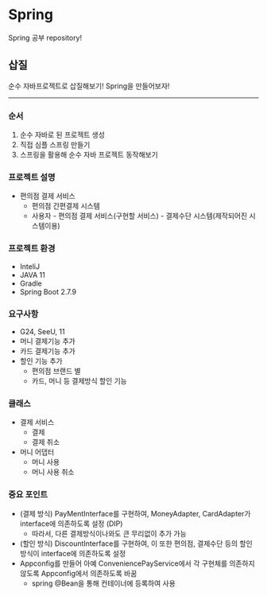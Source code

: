 # Spring
Spring 공부 repository!

## 삽질
순수 자바프로젝트로 삽질해보기! Spring을 만들어보자!

----
### 순서
1. 순수 자바로 된 프로젝트 생성
2. 직접 심플 스프링 만들기
3. 스프링을 활용해 순수 자바 프로젝트 동작해보기

### 프로젝트 설명
- 편의점 결제 서비스
  - 편의점 간편결제 시스템
  - 사용자 - 편의점 결제 서비스(구현할 서비스) - 결제수단 시스템(제작되어진 시스템이용)

### 프로젝트 환경
- InteliJ
- JAVA 11
- Gradle
- Spring Boot 2.7.9

### 요구사항
- G24, SeeU, 11
- 머니 결제기능 추가
- 카드 결제기능 추가
- 할인 기능 추가
  - 편의점 브랜드 별
  - 카드, 머니 등 결제방식 할인 기능

### 클래스
- 결제 서비스
  - 결제
  - 결제 취소
- 머니 어댑터
  - 머니 사용
  - 머니 사용 취소 

### 중요 포인트
- (결제 방식) PayMentInterface를 구현하여, MoneyAdapter, CardAdapter가 interface에 의존하도록 설정 (DIP)
  - 따라서, 다른 결제방식이나와도 큰 무리없이 추가 가능
- (할인 방식) DiscountInterface를 구현하여, 이 또한 편의점, 결제수단 등의 할인 방식이 interface에 의존하도록 설정
- Appconfig를 만들어 아예 ConveniencePayService에서 각 구현체를 의존하지 않도록 Appconfig에서 의존하도록 바꿈
  - spring @Bean을 통해 컨테이너에 등록하여 사용 
